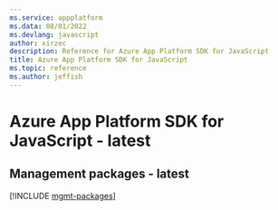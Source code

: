 ```yaml
---
ms.service: appplatform
ms.data: 08/01/2022
ms.devlang: javascript
author: xirzec
description: Reference for Azure App Platform SDK for JavaScript
title: Azure App Platform SDK for JavaScript
ms.topic: reference
ms.author: jeffish
---
```

# Azure App Platform SDK for JavaScript - latest

## Management packages - latest
[!INCLUDE [mgmt-packages](app-platform-mgmt-index.md)]